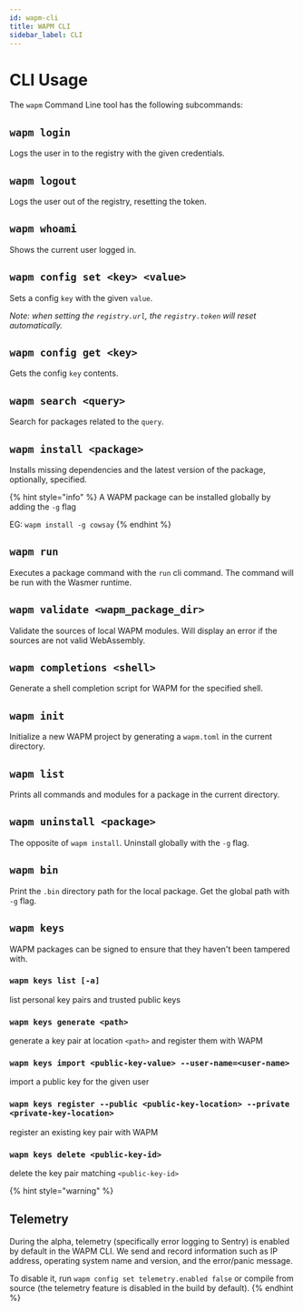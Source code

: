 ```yaml
---
id: wapm-cli
title: WAPM CLI
sidebar_label: CLI
---
```


# CLI Usage

The `wapm` Command Line tool has the following subcommands:

## `wapm login`

Logs the user in to the registry with the given credentials.

## `wapm logout`

Logs the user out of the registry, resetting the token.

## `wapm whoami`

Shows the current user logged in.

## `wapm config set <key> <value>`

Sets a config `key` with the given `value`.

_Note: when setting the `registry.url`, the `registry.token` will reset automatically._

## `wapm config get <key>`

Gets the config `key` contents.

## `wapm search <query>`

Search for packages related to the `query`.

## `wapm install <package>`

Installs missing dependencies and the latest version of the package, optionally, specified.

{% hint style="info" %}
A WAPM package can be installed globally by adding the `-g` flag

EG: `wapm install -g cowsay`
{% endhint %}

## `wapm run`

Executes a package command with the `run` cli command. The command will be run with the Wasmer runtime.

## `wapm validate <wapm_package_dir>`

Validate the sources of local WAPM modules. Will display an error if the sources are not valid WebAssembly.

## `wapm completions <shell>`

Generate a shell completion script for WAPM for the specified shell.

## `wapm init`

Initialize a new WAPM project by generating a `wapm.toml` in the current directory.

## `wapm list`

Prints all commands and modules for a package in the current directory.

## `wapm uninstall <package>`

The opposite of `wapm install`. Uninstall globally with the `-g` flag.

## `wapm bin`

Print the `.bin` directory path for the local package. Get the global path with `-g` flag.

## `wapm keys`

WAPM packages can be signed to ensure that they haven't been tampered with.

### `wapm keys list [-a]`

list personal key pairs and trusted public keys

### `wapm keys generate <path>`

generate a key pair at location `<path>` and register them with WAPM

### `wapm keys import <public-key-value> --user-name=<user-name>`

import a public key for the given user

### `wapm keys register --public <public-key-location> --private <private-key-location>`

register an existing key pair with WAPM

### `wapm keys delete <public-key-id>`

delete the key pair matching `<public-key-id>`

{% hint style="warning" %}
## Telemetry

During the alpha, telemetry \(specifically error logging to Sentry\) is enabled by default in the WAPM CLI. We send and record information such as IP address, operating system name and version, and the error/panic message.

To disable it, run `wapm config set telemetry.enabled false` or compile from source \(the telemetry feature is disabled in the build by default\).
{% endhint %}

